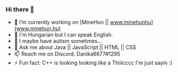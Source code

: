 ### Hi there 👋

- 🔭 I’m currently working on [MineHun || www.minehunhu](www.minehun.hu)
- 🌱 I'm Hungarian but I can speak English.
- 🤔 I maybe have autism sometimes...
- 💬 Ask me about Java || JavaScript || HTML || CSS
- 📫 Reach me on Discord: Danika6677#1295
- ⚡ Fun fact: C++ is looking looking like a Thiiicccc I'm just sayin :)
